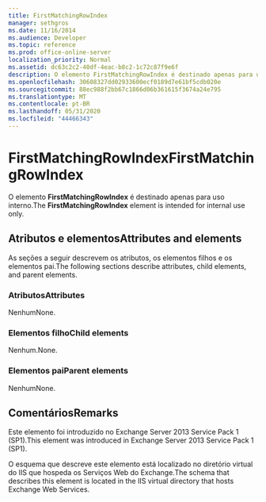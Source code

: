 ```yaml
---
title: FirstMatchingRowIndex
manager: sethgros
ms.date: 11/16/2014
ms.audience: Developer
ms.topic: reference
ms.prod: office-online-server
localization_priority: Normal
ms.assetid: dc63c2c2-40df-4eac-b8c2-1c72c87f9e6f
description: O elemento FirstMatchingRowIndex é destinado apenas para uso interno.
ms.openlocfilehash: 30608327dd02933600ecf0189d7e61bf5cdb020e
ms.sourcegitcommit: 88ec988f2bb67c1866d06b361615f3674a24e795
ms.translationtype: MT
ms.contentlocale: pt-BR
ms.lasthandoff: 05/31/2020
ms.locfileid: "44466343"
---
```

# <a name="firstmatchingrowindex"></a><span data-ttu-id="be6f4-103">FirstMatchingRowIndex</span><span class="sxs-lookup"><span data-stu-id="be6f4-103">FirstMatchingRowIndex</span></span>

<span data-ttu-id="be6f4-104">O elemento **FirstMatchingRowIndex** é destinado apenas para uso interno.</span><span class="sxs-lookup"><span data-stu-id="be6f4-104">The **FirstMatchingRowIndex** element is intended for internal use only.</span></span> 

## <a name="attributes-and-elements"></a><span data-ttu-id="be6f4-105">Atributos e elementos</span><span class="sxs-lookup"><span data-stu-id="be6f4-105">Attributes and elements</span></span>

<span data-ttu-id="be6f4-106">As seções a seguir descrevem os atributos, os elementos filhos e os elementos pai.</span><span class="sxs-lookup"><span data-stu-id="be6f4-106">The following sections describe attributes, child elements, and parent elements.</span></span>
  
### <a name="attributes"></a><span data-ttu-id="be6f4-107">Atributos</span><span class="sxs-lookup"><span data-stu-id="be6f4-107">Attributes</span></span>

<span data-ttu-id="be6f4-108">Nenhum</span><span class="sxs-lookup"><span data-stu-id="be6f4-108">None.</span></span>
  
### <a name="child-elements"></a><span data-ttu-id="be6f4-109">Elementos filho</span><span class="sxs-lookup"><span data-stu-id="be6f4-109">Child elements</span></span>

<span data-ttu-id="be6f4-110">Nenhum.</span><span class="sxs-lookup"><span data-stu-id="be6f4-110">None.</span></span>
  
### <a name="parent-elements"></a><span data-ttu-id="be6f4-111">Elementos pai</span><span class="sxs-lookup"><span data-stu-id="be6f4-111">Parent elements</span></span>

<span data-ttu-id="be6f4-112">Nenhum</span><span class="sxs-lookup"><span data-stu-id="be6f4-112">None.</span></span>
  
## <a name="remarks"></a><span data-ttu-id="be6f4-113">Comentários</span><span class="sxs-lookup"><span data-stu-id="be6f4-113">Remarks</span></span>

<span data-ttu-id="be6f4-114">Este elemento foi introduzido no Exchange Server 2013 Service Pack 1 (SP1).</span><span class="sxs-lookup"><span data-stu-id="be6f4-114">This element was introduced in Exchange Server 2013 Service Pack 1 (SP1).</span></span>
  
<span data-ttu-id="be6f4-115">O esquema que descreve este elemento está localizado no diretório virtual do IIS que hospeda os Serviços Web do Exchange.</span><span class="sxs-lookup"><span data-stu-id="be6f4-115">The schema that describes this element is located in the IIS virtual directory that hosts Exchange Web Services.</span></span>
  


